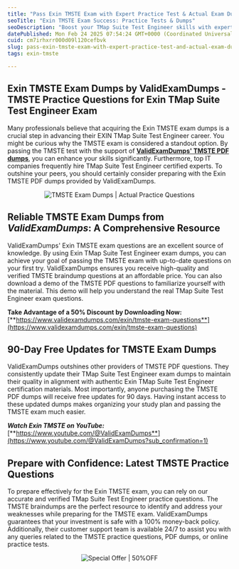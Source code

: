 ```yaml
---
title: "Pass Exin TMSTE Exam with Expert Practice Test & Actual Exam Dumps"
seoTitle: "Exin TMSTE Exam Success: Practice Tests & Dumps"
seoDescription: "Boost your TMap Suite Test Engineer skills with expert dumps and practice tests at ValidExamDumps"
datePublished: Mon Feb 24 2025 07:54:24 GMT+0000 (Coordinated Universal Time)
cuid: cm7irhxrr000d09l120cefbvk
slug: pass-exin-tmste-exam-with-expert-practice-test-and-actual-exam-dumps
tags: exin-tmste

---
```


## **Exin TMSTE Exam Dumps by ValidExamDumps - TMSTE Practice Questions for Exin TMap Suite Test Engineer Exam**

Many professionals believe that acquiring the Exin TMSTE exam dumps is a crucial step in advancing their EXIN TMap Suite Test Engineer career. You might be curious why the TMSTE exam is considered a standout option. By passing the TMSTE test with the support of [**ValidExamDumps' TMSTE PDF dumps**](https://www.validexamdumps.com/exin/tmste-exam-questions), you can enhance your skills significantly. Furthermore, top IT companies frequently hire TMap Suite Test Engineer certified experts. To outshine your peers, you should certainly consider preparing with the Exin TMSTE PDF dumps provided by ValidExamDumps.

<center><img src="https://www.validexamdumps.com/uploads/banners/1709651572_Banner29.png" alt="TMSTE Exam Dumps | Actual Practice Questions" /></center>

## **Reliable TMSTE Exam Dumps from *ValidExamDumps*: A Comprehensive Resource**

ValidExamDumps' Exin TMSTE exam questions are an excellent source of knowledge. By using Exin TMap Suite Test Engineer exam dumps, you can achieve your goal of passing the TMSTE exam with up-to-date questions on your first try. ValidExamDumps ensures you receive high-quality and verified TMSTE braindump questions at an affordable price. You can also download a demo of the TMSTE PDF questions to familiarize yourself with the material. This demo will help you understand the real TMap Suite Test Engineer exam questions.

**Take Advantage of a 50% Discount by Downloading Now:** [**https://www.validexamdumps.com/exin/tmste-exam-questions**](https://www.validexamdumps.com/exin/tmste-exam-questions)

## **90-Day Free Updates for TMSTE Exam Dumps**

ValidExamDumps outshines other providers of TMSTE PDF questions. They consistently update their TMap Suite Test Engineer exam dumps to maintain their quality in alignment with authentic Exin TMap Suite Test Engineer certification materials. Most importantly, anyone purchasing the TMSTE PDF dumps will receive free updates for 90 days. Having instant access to these updated dumps makes organizing your study plan and passing the TMSTE exam much easier.

***Watch Exin TMSTE on YouTube:*** [**https://www.youtube.com/@ValidExamDumps**](https://www.youtube.com/@ValidExamDumps?sub_confirmation=1)

## **Prepare with Confidence: Latest TMSTE Practice Questions**

To prepare effectively for the Exin TMSTE exam, you can rely on our accurate and verified TMap Suite Test Engineer practice questions. The TMSTE braindumps are the perfect resource to identify and address your weaknesses while preparing for the TMSTE exam. ValidExamDumps guarantees that your investment is safe with a 100% money-back policy. Additionally, their customer support team is available 24/7 to assist you with any queries related to the TMSTE practice questions, PDF dumps, or online practice tests.

<center><img src="https://www.validexamdumps.com/uploads/banners/1705933924_Latest_Exam_B-14.png" alt="Special Offer | 50%OFF" /></center>
